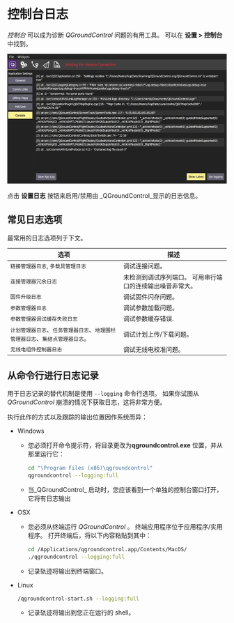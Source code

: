 # 控制台日志

_控制台_ 可以成为诊断 _QGroundControl_ 问题的有用工具。 可以在 **设置 > 控制台**中找到。

![控制台日志](../../../assets/support/console.jpg)

点击 **设置日志** 按钮来启用/禁用由 _QGroundControl_显示的日志信息。

## 常见日志选项

最常用的日志选项列于下文。

| 选项                                          | 描述                            |
| ------------------------------------------- | ----------------------------- |
| `链接管理器日志`, `多载具管理日志`                        | 调试连接问题。                       |
| `连接管理器冗余日志`                                 | 未检测到调试序列端口。 可用串行端口的连续输出噪音非常大。 |
| `固件升级日志`                                    | 调试固件闪存问题。                     |
| `参数管理器日志`                                   | 调试参数加载问题。                     |
| `参数管理器调试缓存失败日志`                             | 调试参数缓存错误.     |
| `计划管理器日志`、`任务管理器日志`、`地理围栏管理器日志`、`集结点管理器日志`。 | 调试计划上传/下载问题。                  |
| `无线电组件控制器日志`                                | 调试无线电校准问题。                    |

## 从命令行进行日志记录

用于日志记录的替代机制是使用 `--logging` 命令行选项。 如果你试图从 _QGroundControl_ 崩溃的情况下获取日志，这将非常方便。

执行此作的方式以及跟踪的输出位置因作系统而异：

- Windows

  - 您必须打开命令提示符，将目录更改为**qgroundcontrol.exe** 位置，并从那里运行它：

    ```sh
    cd "\Program Files (x86)\qgroundcontrol"
    qgroundcontrol --logging:full
    ```

  - 当_QGroundControl_ 启动时，您应该看到一个单独的控制台窗口打开，它将有日志输出

- OSX

  - 您必须从终端运行 _QGroundControl_ 。 终端应用程序位于应用程序/实用程序。 打开终端后，将以下内容粘贴到其中：

    ```sh
    cd /Applications/qgroundcontrol.app/Contents/MacOS/
    ./qgroundcontrol --logging:full
    ```

  - 记录轨迹将输出到终端窗口。

- Linux

  ```sh
  /qgroundcontrol-start.sh --logging:full
  ```

  - 记录轨迹将输出到您正在运行的 shell。
